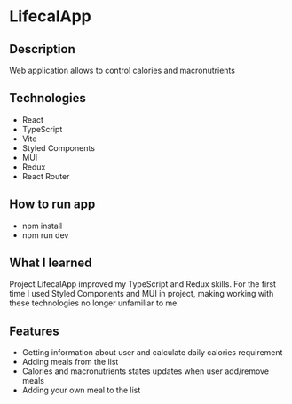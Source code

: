 # LifecalApp

## Description

Web application allows to control calories and macronutrients

## Technologies
- React
- TypeScript
- Vite
- Styled Components
- MUI
- Redux
- React Router

## How to run app
- npm install
- npm run dev

## What I learned

Project LifecalApp improved my TypeScript and Redux skills. For the first time I used Styled Components and MUI in project, making working with these technologies no longer unfamiliar to me. 

## Features
- Getting information about user and calculate daily calories requirement
- Adding meals from the list
- Calories and macronutrients states updates when user add/remove meals
- Adding your own meal to the list 
